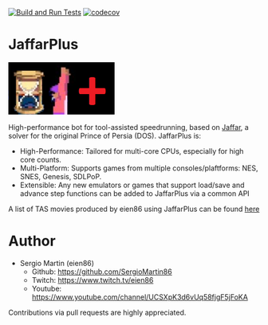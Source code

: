 
[![Build and Run Tests](https://github.com/SergioMartin86/jaffarPlusPlus/actions/workflows/make.yml/badge.svg)](https://github.com/SergioMartin86/jaffarPlusPlus/actions/workflows/make.yml) [![codecov](https://codecov.io/github/SergioMartin86/jaffarPlusPlus/graph/badge.svg?token=NF9W0XZ16h)](https://codecov.io/github/SergioMartin86/jaffarPlusPlus) 

# JaffarPlus

![](jaffar.png)

High-performance bot for tool-assisted speedrunning, based on [Jaffar](https://github.com/SergioMartin86/jaffar), a solver for the original Prince of Persia (DOS). JaffarPlus is:

* High-Performance: Tailored for multi-core CPUs, especially for high core counts.
* Multi-Platform: Supports games from multiple consoles/plaftforms: NES, SNES, Genesis, SDLPoP.
* Extensible: Any new emulators or games that support load/save and advance step functions can be added to JaffarPlus via a common API

A list of TAS movies produced by eien86 using JaffarPlus can be found [here](https://tasvideos.org/Subs-List?user=eien86&statusfilter=6)

Author
=============

- Sergio Martin (eien86)
  + Github: https://github.com/SergioMartin86
  + Twitch: https://www.twitch.tv/eien86
  + Youtube: https://www.youtube.com/channel/UCSXpK3d6vUq58fjgF5jFoKA
   
Contributions via pull requests are highly appreciated.


